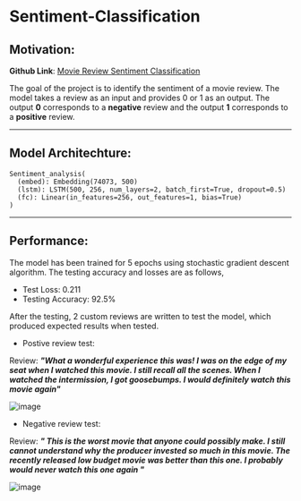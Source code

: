 # Sentiment-Classification


## Motivation:

**Github Link**: [Movie Review Sentiment Classification](https://github.com/Akhil-Theerthala/Sentiment-Classification)

The goal of the project is to identify the sentiment of a movie review. The model takes a review as an input and provides 0 or 1 as an output. The output **0** corresponds to a **negative** review and the output **1** corresponds to a **positive** review. 

---

## Model Architechture:
```
Sentiment_analysis(
  (embed): Embedding(74073, 500)
  (lstm): LSTM(500, 256, num_layers=2, batch_first=True, dropout=0.5)
  (fc): Linear(in_features=256, out_features=1, bias=True)
)
```

---

## Performance:
The model has been trained for 5 epochs using stochastic gradient descent algorithm. The testing accuracy and losses are as follows,
* Test Loss: 0.211
* Testing Accuracy: 92.5%

After the testing, 2 custom reviews are written to test the model, which produced expected results when tested.

* Postive review test:

Review: ***"What a wonderful experience this was! I was on the edge of my seat when I watched this movie. I still recall all the scenes. When I watched the intermission, I got goosebumps. I would definitely watch this movie again"***

![image](https://user-images.githubusercontent.com/85566221/186479948-9fe96bc0-fb7c-47b9-92e9-2a0ed335c0ee.png)

* Negative review test:

Review: ***" This is the worst movie that anyone could possibly make. I still cannot understand why the producer invested so much in this movie. The recently released low budget movie was better than this one. I probably would never watch this one again "***

![image](https://user-images.githubusercontent.com/85566221/186480009-6b1aa6fb-c07b-42f4-9516-76be2f6f148a.png)
